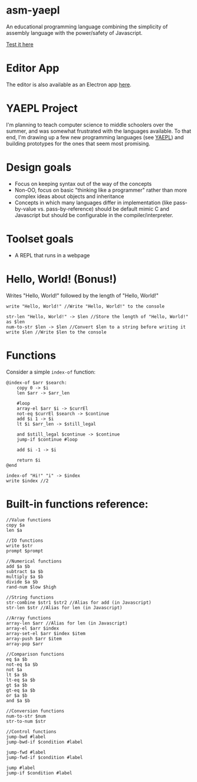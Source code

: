 # asm-yaepl
An educational programming language combining the simplicity of assembly language with the power/safety of Javascript.

[Test it here](https://matthewsot.github.io/asm-yaepl/editor/editor.html)

# Editor App
The editor is also available as an Electron app [here](https://github.com/matthewsot/yaepl-app).

# YAEPL Project
I'm planning to teach computer science to middle schoolers over the summer, and was somewhat frustrated with the languages available. To that end, I'm drawing up a few new programming languages (see [YAEPL](https://github.com/matthewsot/YAEPL)) and building prototypes for the ones that seem most promising.

# Design goals
- Focus on keeping syntax out of the way of the concepts
- Non-OO, focus on basic "thinking like a programmer" rather than more complex ideas about objects and inheritance
- Concepts in which many languages differ in implementation (like pass-by-value vs. pass-by-reference) should be default mimic C and Javascript but should be configurable in the compiler/interpreter.

# Toolset goals
- A REPL that runs in a webpage

# Hello, World! (Bonus!)
Writes "Hello, World!" followed by the length of "Hello, World!"
```
write "Hello, World!" //Write "Hello, World!" to the console

str-len "Hello, World!" -> $len //Store the length of "Hello, World!" as $len
num-to-str $len -> $len //Convert $len to a string before writing it
write $len //Write $len to the console
```

# Functions
Consider a simple ``index-of`` function:

```
@index-of $arr $search:
    copy 0 -> $i
    len $arr -> $arr_len

    #loop
    array-el $arr $i -> $currEl
    not-eq $currEl $search -> $continue
    add $i 1 -> $i
    lt $i $arr_len -> $still_legal

    and $still_legal $continue -> $continue
    jump-if $continue #loop
    
    add $i -1 -> $i
    
    return $i
@end

index-of "Hi!" "i" -> $index
write $index //2
```

# Built-in functions reference:
```
//Value functions
copy $a
len $a

//IO functions
write $str
prompt $prompt

//Numerical functions
add $a $b
subtract $a $b
multiply $a $b
divide $a $b
rand-num $low $high

//String functions
str-combine $str1 $str2 //Alias for add (in Javascript)
str-len $str //Alias for len (in Javascript)

//Array functions
array-len $arr //Alias for len (in Javascript)
array-el $arr $index
array-set-el $arr $index $item
array-push $arr $item
array-pop $arr

//Comparison functions
eq $a $b
not-eq $a $b
not $a
lt $a $b
lt-eq $a $b
gt $a $b
gt-eq $a $b
or $a $b
and $a $b

//Conversion functions
num-to-str $num
str-to-num $str

//Control functions
jump-bwd #label
jump-bwd-if $condition #label

jump-fwd #label
jump-fwd-if $condition #label

jump #label
jump-if $condition #label
```
